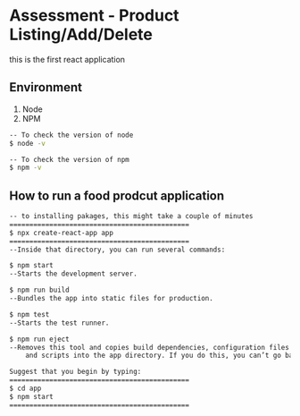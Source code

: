 # Assessment - Product Listing/Add/Delete
this is the first react application

## Environment
1. Node
2. NPM

```bash
-- To check the version of node
$ node -v

-- To check the version of npm
$ npm -v
```

## How to run a food prodcut application
```bash
-- to installing pakages, this might take a couple of minutes
=============================================
$ npx create-react-app app
=============================================
--Inside that directory, you can run several commands:

$ npm start   
--Starts the development server.

$ npm run build    
--Bundles the app into static files for production.

$ npm test 
--Starts the test runner.

$ npm run eject 
--Removes this tool and copies build dependencies, configuration files
    and scripts into the app directory. If you do this, you can’t go back!

Suggest that you begin by typing:
=============================================
$ cd app
$ npm start
=============================================
```
